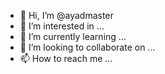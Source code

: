 - 👋 Hi, I’m @ayadmaster
- 👀 I’m interested in ...
- 🌱 I’m currently learning ...
- 💞️ I’m looking to collaborate on ...
- 📫 How to reach me ...

<!---
ayadmaster/ayadmaster is a ✨ special ✨ repository because its `README.md` (this file) appears on your GitHub profile.
You can click the Preview link to take a look at your changes.
--->
